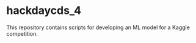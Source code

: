 # hackdaycds_4
This repository contains scripts for developing an ML model for a Kaggle competition.
